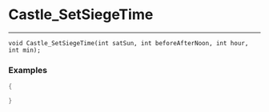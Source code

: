 # Castle_SetSiegeTime
---
```
void Castle_SetSiegeTime(int satSun, int beforeAfterNoon, int hour, int min);
```

### Examples
```cpp - C++
{

}
```
